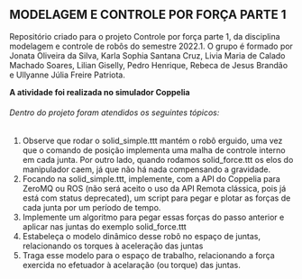 
## MODELAGEM E CONTROLE POR FORÇA PARTE 1

Repositório criado para o projeto Controle por força parte 1, da disciplina modelagem e controle de robôs do semestre 2022.1. O grupo é formado por Jonata Oliveira da Silva, Karla Sophia Santana Cruz, Livia Maria de Calado Machado Soares, Lilian Giselly, Pedro Henrique, Rebeca de Jesus Brandão e Ullyanne Júlia Freire Patriota.

**A atividade foi realizada no simulador Coppelia**

###### Dentro do projeto foram atendidos os seguintes tópicos: 

1. Observe que rodar o solid_simple.ttt mantém o robô erguido, uma vez que o comando de posição implementa uma malha de controle interno em cada junta. Por outro lado, quando rodamos solid_force.ttt os elos do manipulador caem, já que não há nada compensando a gravidade.
2. Focando na solid_simple.ttt, implemente, com a API do Coppelia para ZeroMQ ou ROS (não será aceito o uso da API Remota clássica, pois já está com status deprecated), um script para pegar e plotar as forças de cada junta por um período de tempo.
3. Implemente um algoritmo para pegar essas forças do passo anterior e aplicar nas juntas do exemplo solid_force.ttt
4. Estabeleça o modelo dinâmico desse robô no espaço de juntas, relacionando os torques à aceleração das juntas
5. Traga esse modelo para o espaço de trabalho, relacionando a força exercida no efetuador à acelaração (ou torque) das juntas.
